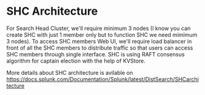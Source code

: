 # SHC Architecture

For Search Head Cluster, we'll require minimum 3 nodes (I know you can create SHC with just 1 member only but to function SHC we need mimimum 3 nodes). To access SHC members Web UI, we'll require load balancer in front of all the SHC members to distribute traffic so that users can access SHC members through single interface. SHC is using RAFT consensus algorithm for captain election with the help of KVStore.

More details about SHC architecture is avilable on https://docs.splunk.com/Documentation/Splunk/latest/DistSearch/SHCarchitecture